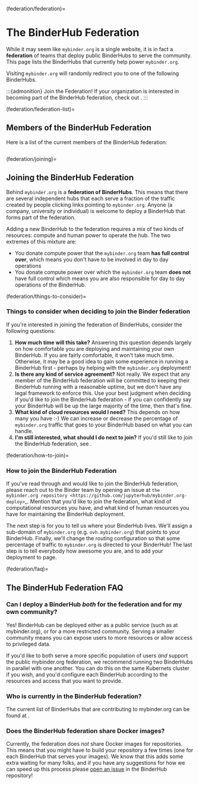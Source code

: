 (federation/federation)=
# The BinderHub Federation

While it may seem like `mybinder.org` is a single website, it is
in fact a **federation** of teams that deploy public BinderHubs to serve
the community. This page lists the BinderHubs that currently help
power `mybinder.org`.

Visiting `mybinder.org` will randomly redirect you to one
of the following BinderHubs.

:::{admonition} Join the Federation!
If your organization is interested in becoming part of the BinderHub
federation, check out [](federation/joining).
:::

(federation/federation-list)=
## Members of the BinderHub Federation

Here is a list of the current members of the BinderHub federation:

```{include} ../federation/data-federation.txt
```


(federation/joining)=
## Joining the BinderHub Federation

Behind `mybinder.org` is a **federation of BinderHubs**. This means that there
are several independent hubs that each serve a fraction of the traffic
created by people clicking links pointing to `mybinder.org`. Anyone
(a company, university or individual) is welcome to deploy a BinderHub
that forms part of the federation.

Adding a new BinderHub to the federation requires a mix of two kinds of
resources: compute and human power to operate the hub. The two extremes
of this mixture are:

* You donate compute power that the `mybinder.org` team
  **has full control over**, which means you don't have to be involved in day to
  day operations
* You donate compute power over which the `mybinder.org` team **does not**
  have full control which means you are also responsible for day to day
  operations of the BinderHub.

(federation/things-to-consider)=
### Things to consider when deciding to join the Binder federation


If you're interested in joining the federation of BinderHubs, consider the
following questions:

1. **How much time will this take?** Answering this question depends largely
   on how comfortable you are deploying and maintaining your own BinderHub.
   If you are fairly comfortable, it won't take much time. Otherwise, it may
   be a good idea to gain some experience in running a BinderHub first -
   perhaps by helping with the `mybinder.org` deployment!
2. **Is there any kind of service agreement?** Not really. We expect that
   any member of the BinderHub federation will be committed to keeping their
   BinderHub running with a reasonable uptime, but we don't have any legal
   framework to enforce this. Use your best judgment when deciding if you'd
   like to join the BinderHub federation - if you can confidently say your
   BinderHub will be up the large majority of the time, then that's fine.
3. **What kind of cloud resources would I need?** This depends on how many
   you have :-)  We can increase or decrease the percentage of `mybinder.org`
   traffic that goes to your BinderHub based on what you can handle.
4. **I'm still interested, what should I do next to join?** If you'd still
   like to join the BinderHub federation, see [](federation/how-to-join).


(federation/how-to-join)=
### How to join the BinderHub Federation

If you've read through [](federation/things-to-consider) and would
like to join the BinderHub federation, please reach out to the
Binder team by opening an issue at `the mybinder.org repository <https://github.com/jupyterhub/mybinder.org-deploy>`_.
Mention that you'd like to join the federation, what kind of computational
resources you have, and what kind of human resources you have for maintaining
the BinderHub deployment.

The next step is for you to tell us where your BinderHub lives. We'll assign
a sub-domain of `mybinder.org` (e.g. ``ovh.mybinder.org``) that points to
your BinderHub. Finally, we'll change the routing configuration so that
some percentage of traffic to `mybinder.org` is directed to your BinderHub!
The last step is to tell everybody how awesome you are, and to add your
deployment to [](federation/federation-list) page.

(federation/faq)=
## The BinderHub Federation FAQ

### Can I deploy a BinderHub *both* for the federation and for my own community?

Yes! BinderHub can be deployed either as a public service (such as at mybinder.org),
or for a more restricted community. Serving a smaller community means you can
expose users to more resources or allow access to privileged data.

If you'd like to both serve a more specific population of users *and* support the
public mybinder.org federation, we recommend running two BinderHubs in parallel
with one another. You can do this on the same Kubernets cluster if you wish, and
you'd configure each BinderHub according to the resources and access that you
want to provide.

### Who is currently in the BinderHub federation?

The current list of BinderHubs that are contributing to mybinder.org can be
found at [](federation/federation-list).

### Does the BinderHub federation share Docker images?

Currently, the federation does *not* share Docker images for repositories.
This means that you might have to build your repository a few times (one for
each BinderHub that serves your images). We know that this adds some extra
waiting for many folks, and if you have any suggestions for how we can speed
up this process please [open an issue](https://github.com/jupyterhub/binderhub)
in the BinderHub repository!
